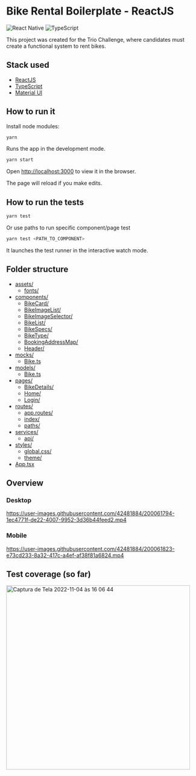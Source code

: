 # Bike Rental Boilerplate - ReactJS

![React Native](https://img.shields.io/badge/react-18.2.0-green?style=flat-square) ![TypeScript](https://img.shields.io/badge/-TypeScript-blue?style=flat-square)

This project was created for the Trio Challenge, where candidates must create a functional system to rent bikes.

## Stack used

- [ReactJS](https://reactjs.org/docs/getting-started.html)
- [TypeScript](https://www.typescriptlang.org/docs/)
- [Material UI](https://mui.com/pt/material-ui/getting-started/overview/)

## How to run it

Install node modules:

```sh
yarn
```

Runs the app in the development mode.

```sh
yarn start
```

Open [http://localhost:3000](http://localhost:3000) to view it in the browser.

The page will reload if you make edits.

## How to run the tests

```sh
yarn test
```

Or use paths to run specific component/page test

```sh
yarn test <PATH_TO_COMPONENT>
```

It launches the test runner in the interactive watch mode.

## Folder structure

- [assets/](./src/assets)
  - [fonts/](./src/assets/fonts)
- [components/](./src/components)
  - [BikeCard/](./src/components/BikeCard)
  - [BikeImageList/](./src/components/BikeImageList)
  - [BikeImageSelector/](./src/components/BikeImageSelector)
  - [BikeList/](./src/components/BikeList)
  - [BikeSpecs/](./src/components/BikeSpecs)
  - [BikeType/](./src/components/BikeType)
  - [BookingAddressMap/](./src/components/BookingAddressMap)
  - [Header/](./src/components/Header)
- [mocks/](./src/mocks)
  - [Bike.ts](./src/mocks/Bike.ts)
- [models/](./src/models)
  - [Bike.ts](./src/models/Bike.ts)
- [pages/](./src/pages)
  - [BikeDetails/](./src/pages/BikeDetails)
  - [Home/](./src/pages/Home)
  - [Login/](./src/pages/Login)
- [routes/](./src/routes)
  - [app.routes/](./src/routes/app.routes.tsx)
  - [index/](./src/routes/index.tsx)
  - [paths/](./src/routes/paths.ts)
- [services/](./src/services)
  - [api/](./src/services/api.ts)
- [styles/](./src/styles)
  - [global.css/](./src/styles/global.css)
  - [theme/](./src/styles/theme.ts)
- [App.tsx](./src/App.tsx)

## Overview

### Desktop

https://user-images.githubusercontent.com/42481884/200061794-1ec4771f-de22-4007-9952-3d36b44feed2.mp4

### Mobile

https://user-images.githubusercontent.com/42481884/200061823-e73cd233-8a32-417c-a4ef-af38f81a6824.mp4

## Test coverage (so far)

<img width="487" alt="Captura de Tela 2022-11-04 às 16 06 44" src="https://user-images.githubusercontent.com/42481884/200062093-f0dcd641-e994-4248-acef-5c24bc0bc2e6.png">
